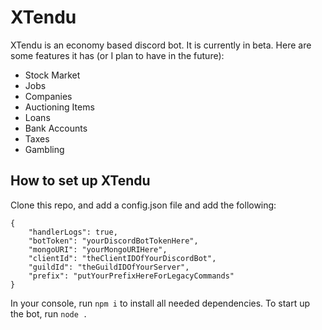 # XTendu

XTendu is an economy based discord bot. It is currently in beta.
Here are some features it has (or I plan to have in the future):

- Stock Market
- Jobs
- Companies
- Auctioning Items
- Loans
- Bank Accounts
- Taxes
- Gambling

## How to set up XTendu

Clone this repo, and add a config.json file and add the following:
```
{
	"handlerLogs": true,
	"botToken": "yourDiscordBotTokenHere",
	"mongoURI": "yourMongoURIHere",
	"clientId": "theClientIDOfYourDiscordBot",
	"guildId": "theGuildIDOfYourServer",
	"prefix": "putYourPrefixHereForLegacyCommands"
}
```

In your console, run `npm i` to install all needed dependencies. To start up the bot, run `node .`
